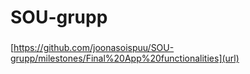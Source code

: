 # SOU-grupp

### 
[https://github.com/joonasoispuu/SOU-grupp/milestones/Final%20App%20functionalities](url)
